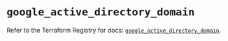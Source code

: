 # `google_active_directory_domain`

Refer to the Terraform Registry for docs: [`google_active_directory_domain`](https://registry.terraform.io/providers/hashicorp/google/5.24.0/docs/resources/active_directory_domain).
